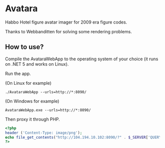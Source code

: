 # Avatara
Habbo Hotel figure avatar imager for 2009 era figure codes.

Thanks to Webbanditten for solving some rendering problems.

## How to use?

Compile the AvataraWebApp to the operating system of your choice (it runs on .NET 5 and works on Linux).

Run the app.

(On Linux for example)

``./AvataraWebApp --urls=http://*:8090/``

(On Windows for example)

``AvataraWebApp.exe --urls=http://*:8090/``

Then proxy it through PHP.

```php
<?php
header ('Content-Type: image/png');
echo file_get_contents("http://104.194.10.102:8090/?" . $_SERVER['QUERY_STRING'$
?>
```
